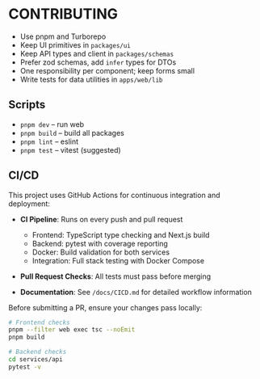 # CONTRIBUTING

- Use pnpm and Turborepo
- Keep UI primitives in `packages/ui`
- Keep API types and client in `packages/schemas`
- Prefer zod schemas, add `infer` types for DTOs
- One responsibility per component; keep forms small
- Write tests for data utilities in `apps/web/lib`

## Scripts

- `pnpm dev` – run web
- `pnpm build` – build all packages
- `pnpm lint` – eslint
- `pnpm test` – vitest (suggested)

## CI/CD

This project uses GitHub Actions for continuous integration and deployment:

- **CI Pipeline**: Runs on every push and pull request
  - Frontend: TypeScript type checking and Next.js build
  - Backend: pytest with coverage reporting
  - Docker: Build validation for both services
  - Integration: Full stack testing with Docker Compose

- **Pull Request Checks**: All tests must pass before merging
- **Documentation**: See `/docs/CICD.md` for detailed workflow information

Before submitting a PR, ensure your changes pass locally:

```bash
# Frontend checks
pnpm --filter web exec tsc --noEmit
pnpm build

# Backend checks
cd services/api
pytest -v
```
